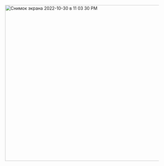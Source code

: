 <img width="511" alt="Снимок экрана 2022-10-30 в 11 03 30 PM" src="https://user-images.githubusercontent.com/94991003/198899228-b0ef313d-7705-4893-91fb-de75784c830d.png">
